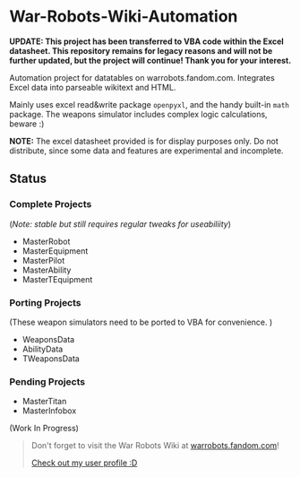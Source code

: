 # War-Robots-Wiki-Automation

__UPDATE: This project has been transferred to VBA code within the Excel datasheet. This repository remains for legacy reasons and will not be further updated, but the project will continue! Thank you for your interest.__

Automation project for datatables on warrobots.fandom.com. Integrates Excel data into parseable wikitext and HTML. 

Mainly uses excel read&write package `openpyxl`, and the handy built-in `math` package. The weapons simulator includes complex logic calculations, beware :)

__NOTE:__ The excel datasheet provided is for display purposes only. Do not distribute, since some data and features are experimental and incomplete. 


## Status
### Complete Projects
(_Note: stable but still requires regular tweaks for useabiliity_)
* MasterRobot
* MasterEquipment
* MasterPilot
* MasterAbility
* MasterTEquipment

### Porting Projects
 (These weapon simulators need to be ported to VBA for convenience. )
* WeaponsData
* AbilityData
* TWeaponsData

### Pending Projects
* MasterTitan
* MasterInfobox

(Work In Progress)

> Don't forget to visit the War Robots Wiki at [warrobots.fandom.com](https://warrobots.fandom.com)!
> 
> [Check out my user profile :D](https://warrobots.fandom.com/wiki/User:Bok_the_chicken)
